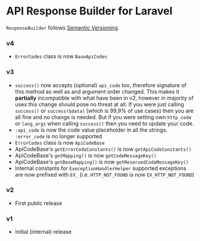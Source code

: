 # API Response Builder for Laravel #

 `ResponseBuilder` follows [Semantic Versioning](http://semver.org/).

### v4 ###

 * `ErrorCodes` class is now `BaseApiCodes`

### v3 ###

 * `success()` now accepts (optional) `api_code` too, therefore signature of this method as well as and argument
 order changed. This makes it **partially** incompatible with what have been in v2, however in majority of uses
 this change should pose no threat at all. If you were just calling `success()` or `success($data)` (which is 
 99,9% of use cases) then you are all fine and no change is needed. But if you were setting own 
 `http_code` or `lang_args` when calling `success()` then you need to update your code. 
 * `:api_code` is now the code value placeholder in all the strings. `:error_code` is no longer supported
 * `ErrorCodes` class is now `ApiCodeBase`
 * ApiCodeBase's `getErrorCodeConstants()` is now `getApiCodeConstants()`
 * ApiCodeBase's `getMapping()` is now `getCodeMessageKey()`
 * ApiCodeBase's `getBaseMapping()` is now `getReservedCodeMessageKey()`
 * Internal constants for `ExeceptionHandlerHelper` supported exceptions are now prefixed with `EX_` (i.e. `HTTP_NOT_FOUND`
 is now `EX_HTTP_NOT_FOUND`)

### v2 ###

 * First public release

### v1 ###

 * Initial (internal) release

